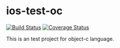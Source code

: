 # ios-test-oc

[![Build Status](https://travis-ci.org/westmisfit/ios-test-oc.svg)](https://travis-ci.org/westmisfit/ios-test-oc) [![Coverage Status](https://coveralls.io/repos/westmisfit/ios-test-oc/badge.svg?branch=develop&service=github)](https://coveralls.io/github/westmisfit/ios-test-oc?branch=develop)

This is an test project for object-c language.
